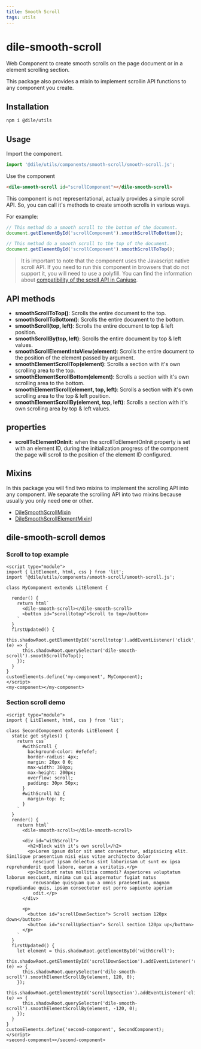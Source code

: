 ```yaml
---
title: Smooth Scroll
tags: utils
---
```


# dile-smooth-scroll

Web Component to create smooth scrolls on the page document or in a element scrolling section.

This package also provides a mixin to implement scrollin API functions to any component you create.

## Installation

```bash
npm i @dile/utils
```

## Usage

Import the component.

```javascript
import '@dile/utils/components/smooth-scroll/smooth-scroll.js';
```

Use the component

```html
<dile-smooth-scroll id="scrollComponent"></dile-smooth-scroll>
```

This component is not representational, actually provides a simple scroll API. So, you can call it's methods to create smooth scrolls in various ways. 

For example:

```javascript
// This method do a smooth scroll to the bottom of the document.
document.getElementById('scrollComponent').smoothScrollToBottom();

// This method do a smooth scroll to the top of the document.
document.getElementById('scrollComponent').smoothScrollToTop();
```

> It is important to note that the component uses the Javascript native scroll API. If you need to run this component in browsers that do not support it, you will need to use a polyfill. You can find the information about [compatibility of the scroll API in Caniuse](https://caniuse.com/#feat=element-scroll-methods).

## API methods

- **smoothScrollToTop()**: Scrolls the entire document to the top.
- **smoothScrollToBottom()**: Scrolls the entire document to the bottom.
- **smoothScroll(top, left)**: Scrolls the entire document to top & left position.
- **smoothScrollBy(top, left)**: Scrolls the entire document by top & left values.
- **smoothScrollElementIntoView(element)**: Scrolls the entire document to the position of the element passed by argument.
- **smoothElementScrollTop(element)**: Scrolls a section with it's own scrolling area to the top.
- **smoothElementScrollBottom(element)**: Scrolls a section with it's own scrolling area to the bottom.
- **smoothElementScroll(element, top, left)**: Scrolls a section with it's own scrolling area to the top & left position.
- **smoothElementScrollBy(element, top, left)**: Scrolls a section with it's own scrolling area by top & left values.

## properties

- **scrollToElementOnInit**: when the scrollToElementOnInit property is set with an element ID, during the initialization progress of the component the page will scroll to the position of the element ID configured.
 
## Mixins

In this package you will find two mixins to implement the scrolling API into any component. We separate the scrolling API into two mixins because usually you only need one or other.

- [DileSmoothScrollMixin](/mixins/dile-smooth-scroll-mixin)
- [DileSmoothScrollElementMixin](/mixins/dile-smooth-scroll-element-mixin))

## dile-smooth-scroll demos

### Scroll to top example

```html:preview
<script type="module">
import { LitElement, html, css } from 'lit';
import '@dile/utils/components/smooth-scroll/smooth-scroll.js'; 

class MyComponent extends LitElement {

  render() {
    return html`
      <dile-smooth-scroll></dile-smooth-scroll>
      <button id="scrolltotop">Scroll to top</button>
    `
  }
  firstUpdated() {
    this.shadowRoot.getElementById('scrolltotop').addEventListener('click', (e) => {
      this.shadowRoot.querySelector('dile-smooth-scroll').smoothScrollToTop();
    });
  }
}
customElements.define('my-component', MyComponent);
</script>
<my-component></my-component>
```

### Section scroll demo

```html:preview
<script type="module">
import { LitElement, html, css } from 'lit';

class SecondComponent extends LitElement {
  static get styles() {
    return css`
      #withScroll {
        background-color: #efefef;
        border-radius: 4px;
        margin: 20px 0 0;
        max-width: 300px;
        max-height: 200px;
        overflow: scroll;
        padding: 30px 50px;
      }
      #withScroll h2 {
        margin-top: 0;
      }
    `
  }
  render() {
    return html`
      <dile-smooth-scroll></dile-smooth-scroll>

      <div id="withScroll">
        <h2>Block with it's own scroll</h2>
        <p>Lorem ipsum dolor sit amet consectetur, adipisicing elit. Similique praesentium nisi eius vitae architecto dolor
          nesciunt ipsam delectus sint laboriosam ut sunt ex ipsa reprehenderit quod labore, earum a veritatis.</p>
        <p>Incidunt natus mollitia commodi? Asperiores voluptatum laborum nesciunt, minima cum qui aspernatur fugiat natus
          recusandae quisquam quo a omnis praesentium, magnam repudiandae quis, ipsam consectetur est porro sapiente aperiam
          odit.</p>
      </div>

      <p>
        <button id="scrollDownSection"> Scroll section 120px down</button>
        <button id="scrollUpSection"> Scroll section 120px up</button>
      </p>
    `
  }
  firstUpdated() {
    let element = this.shadowRoot.getElementById('withScroll');
    this.shadowRoot.getElementById('scrollDownSection').addEventListener('click', (e) => {
      this.shadowRoot.querySelector('dile-smooth-scroll').smoothElementScrollBy(element, 120, 0);
    });
    this.shadowRoot.getElementById('scrollUpSection').addEventListener('click', (e) => {
      this.shadowRoot.querySelector('dile-smooth-scroll').smoothElementScrollBy(element, -120, 0);
    });
  }
}
customElements.define('second-component', SecondComponent);
</script>
<second-component></second-component>
```